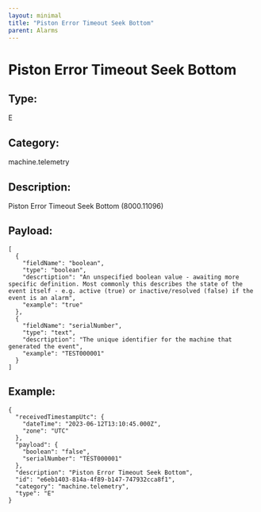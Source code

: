 ```yaml
---
layout: minimal
title: "Piston Error Timeout Seek Bottom"
parent: Alarms
---
```


# Piston Error Timeout Seek Bottom

## Type:

E

## Category:

machine.telemetry

## Description: 

Piston Error Timeout Seek Bottom (8000.11096)

## Payload:

```
[
  {
    "fieldName": "boolean",
    "type": "boolean",
    "descrtiption": "An unspecified boolean value - awaiting more specific definition. Most commonly this describes the state of the event itself - e.g. active (true) or inactive/resolved (false) if the event is an alarm",
    "example": "true"
  },
  {
    "fieldName": "serialNumber",
    "type": "text",
    "descrtiption": "The unique identifier for the machine that generated the event",
    "example": "TEST000001"
  }
]
```

## Example:

```
{
  "receivedTimestampUtc": {
    "dateTime": "2023-06-12T13:10:45.000Z",
    "zone": "UTC"
  },
  "payload": {
    "boolean": "false",
    "serialNumber": "TEST000001"
  },
  "description": "Piston Error Timeout Seek Bottom",
  "id": "e6eb1403-814a-4f89-b147-747932cca8f1",
  "category": "machine.telemetry",
  "type": "E"
}
```
